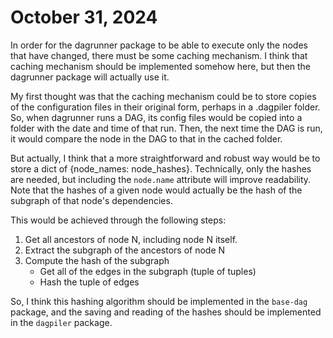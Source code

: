 # October 31, 2024
In order for the dagrunner package to be able to execute only the nodes that have changed, there must be some caching mechanism. I think that caching mechanism should be implemented somehow here, but then the dagrunner package will actually use it.

My first thought was that the caching mechanism could be to store copies of the configuration files in their original form, perhaps in a .dagpiler folder. So, when dagrunner runs a DAG, its config files would be copied into a folder with the date and time of that run. Then, the next time the DAG is run, it would compare the node in the DAG to that in the cached folder.

But actually, I think that a more straightforward and robust way would be to store a dict of {node_names: node_hashes}. Technically, only the hashes are needed, but including the `node.name` attribute will improve readability. Note that the hashes of a given node would actually be the hash of the subgraph of that node's dependencies. 

This would be achieved through the following steps:
1. Get all ancestors of node N, including node N itself.
2. Extract the subgraph of the ancestors of node N
3. Compute the hash of the subgraph
    - Get all of the edges in the subgraph (tuple of tuples)
    - Hash the tuple of edges 

So, I think this hashing algorithm should be implemented in the `base-dag` package, and the saving and reading of the hashes should be implemented in the `dagpiler` package.